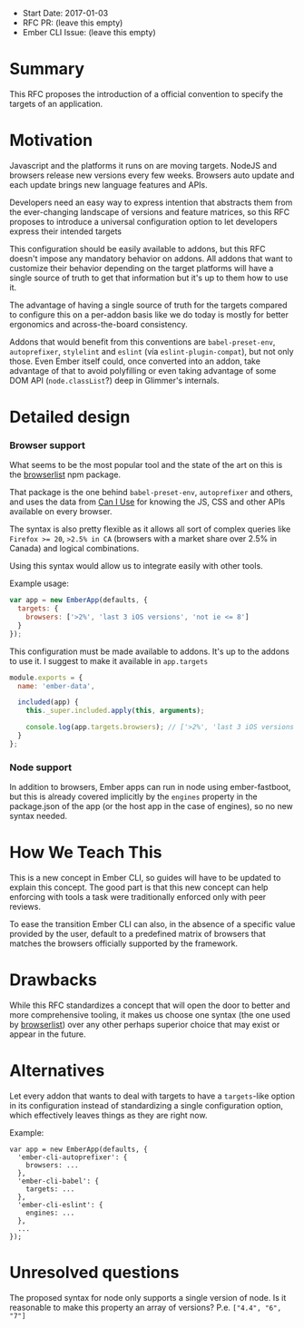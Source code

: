 - Start Date: 2017-01-03
- RFC PR: (leave this empty)
- Ember CLI Issue: (leave this empty)

# Summary

This RFC proposes the introduction of a official convention to specify the targets of an
application.

# Motivation

Javascript and the platforms it runs on are moving targets. NodeJS and browsers release new
versions every few weeks. Browsers auto update and each update brings new language features
and APIs.

Developers need an easy way to express intention that abstracts them from the ever-changing
landscape of versions and feature matrices, so this RFC proposes to introduce a universal
configuration option to let developers express their intended targets

This configuration should be easily available to addons, but this RFC doesn't impose
any mandatory behavior on addons. All addons that want to customize their behavior
depending on the target platforms will have a single source of truth to get that
information but it's up to them how to use it.

The advantage of having a single source of truth for the targets compared to configure this
on a per-addon basis like we do today is mostly for better ergonomics and across-the-board
consistency.

Addons that would benefit from this conventions are `babel-preset-env`, `autoprefixer`,
`stylelint` and `eslint` (vía `eslint-plugin-compat`), but not only those. Even Ember itself could,
once converted into an addon, take advantage of that to avoid polyfilling or even taking
advantage of some DOM API (`node.classList`?) deep in Glimmer's internals.

# Detailed design

### Browser support

What seems to be the most popular tool and the state of the art on this is the [browserlist](https://github.com/ai/browserslist)
npm package.

That package is the one behind `babel-preset-env`, `autoprefixer` and others, and uses the data from
[Can I Use](http://caniuse.com/) for knowing the JS, CSS and other APIs available on every browser.

The syntax is also pretty flexible as it allows all sort of complex queries like `Firefox >= 20`,
`>2.5% in CA` (browsers with a market share over 2.5% in Canada) and logical combinations.

Using this syntax would allow us to integrate easily with other tools.

Example usage:

```js
var app = new EmberApp(defaults, {
  targets: {
    browsers: ['>2%', 'last 3 iOS versions', 'not ie <= 8']
  }
});
```

This configuration must be made available to addons. It's up to the addons to use it.
I suggest to make it available in `app.targets`

```js
module.exports = {
  name: 'ember-data',

  included(app) {
    this._super.included.apply(this, arguments);

    console.log(app.targets.browsers); // ['>2%', 'last 3 iOS versions', 'not ie <= 8']
  }
};
```

### Node support

In addition to browsers, Ember apps can run in node using ember-fastboot, but this is already covered implicitly 
by the `engines` property in the package.json of the app (or the host app in the case of engines), so no new syntax needed.

# How We Teach This

This is a new concept in Ember CLI, so guides will have to be updated to explain this
concept. The good part is that this new concept can help enforcing with tools a task were
traditionally enforced only with peer reviews.

To ease the transition Ember CLI can also, in the absence of a specific value provided by the user,
default to a predefined matrix of browsers that matches the browsers officially supported by the framework.

# Drawbacks

While this RFC standardizes a concept that will open the door to better and more comprehensive tooling,
it makes us choose one syntax (the one used by [browserlist](https://github.com/ai/browserslist)) over
any other perhaps superior choice that may exist or appear in the future.

# Alternatives

Let every addon that wants to deal with targets to have a `targets`-like option in its configuration
instead of standardizing a single configuration option, which effectively leaves things as they are
right now.

Example:

```
var app = new EmberApp(defaults, {
  'ember-cli-autoprefixer': {
    browsers: ...
  },
  'ember-cli-babel': {
    targets: ...
  },
  'ember-cli-eslint': {
    engines: ...
  },
  ...
});
```

# Unresolved questions

The proposed syntax for node only supports a single version of node. Is it reasonable to
make this property an array of versions? P.e. `["4.4", "6", "7"]`
